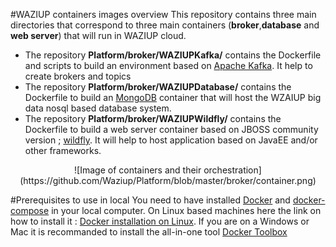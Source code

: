 #WAZIUP containers images overview
This repository contains three main directories that correspond to three main containers (**broker**,**database** and **web server**) that will run in WAZIUP cloud.
* The repository **Platform/broker/WAZIUPKafka/** contains the Dockerfile and scripts to build an environment based on [Apache Kafka](http://kafka.apache.org/). It help to create brokers and topics
* The repository **Platform/broker/WAZIUPDatabase/** contains the Dockerfile to build an [MongoDB](https://www.mongodb.com/) container that will host the WZAIUP big data nosql based database system.
* The repository **Platform/broker/WAZIUPWildfly/** contains the  Dockerfile to build a web server container based on JBOSS community version ; [wildfly](https://www.mongodb.com/). It will help to host application based on JavaEE and/or other frameworks.
<center>
![Image of containers and their orchestration](https://github.com/Waziup/Platform/blob/master/broker/container.png)
</center>

#Prerequisites to use in local 
You need to have installed  [Docker](https://docs.docker.com/)  and [docker-compose](https://docs.docker.com/compose/install/) in your local computer. 
On Linux based machines here the link on how to install it  : [Docker installation on Linux](https://docs.docker.com/engine/installation/linux/).
If you are on a Windows or Mac it is recommanded to install the all-in-one tool [Docker Toolbox](https://docs.docker.com/toolbox/overview/)


